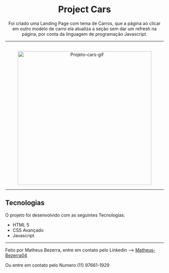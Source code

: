 <h1 align="center">
<br>
    Project Cars
<br>
</h1>
<p align="center">Foi criado uma Landing Page com tema de Carros, que a página ao clicar em outro modelo de carro ela atualiza a seção sem dar um refresh na página, por conta da linguagem de programação Javascript.</p>
<hr> <br>

<div align="center">
    <img src="img/projetoCarrosJavascript.gif" alt="Projeto-cars-gif" height="425">
</div>

---
## Tecnologias

O projeto foi desenvolvido com as seguintes Tecnologias:

- HTML 5
- CSS Avançado
- Javascript
---

Feito por Matheus Bezerra, entre em contato pelo Linkedin --> <a href="https://www.linkedin.com/in/matheus-bezerra04/">Matheus-Bezerra04</a>
<p>Ou entre em contato pelo Numero (11) 97661-1929</p>